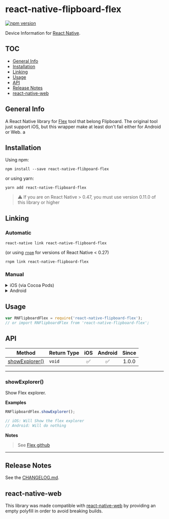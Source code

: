 # react-native-flipboard-flex

[![npm version](https://badge.fury.io/js/react-native-flipboard-flex.svg)](http://badge.fury.io/js/react-native-flipboard-flex)

Device Information for [React Native](https://github.com/facebook/react-native).

## TOC

* [General Info](#general-info)
* [Installation](#installation)
* [Linking](#linking)
* [Usage](#usage)
* [API](#api)
* [Release Notes](#release-notes)
* [react-native-web](#react-native-web)

## General Info

A React Native library for [Flex](https://github.com/Flipboard/FLEX) tool that belong Flipboard.
The original tool just support iOS, but this wrapper make at least don't fail either for Android or Web.
a
## Installation

Using npm:

```shell
npm install --save react-native-flibpoard-flex
```

or using yarn:

```shell
yarn add react-native-flipboard-flex
```

> ⚠️ If you are on React Native > 0.47, you must use version 0.11.0 of this library or higher

## Linking

### Automatic

```shell
react-native link react-native-flipboard-flex
```

(or using [`rnpm`](https://github.com/rnpm/rnpm) for versions of React Native < 0.27)

```shell
rnpm link react-native-flipboard-flex
```

### Manual

<details>
    <summary>iOS (via Cocoa Pods)</summary>

Add the following line to your build targets in your `Podfile`

`pod 'RNDeviceInfo', :path => '{node_modules_path}/react-native-flipboard-flex'`

Where `{node_modules_path}` is the path where you have the `node_modules`, ussually one level up.

Then run `pod install`

</details>

<details>
    <summary>Android</summary>

* **_optional_** in `android/build.gradle`:

```gradle
...
  ext {
    // dependency versions
    googlePlayServicesVersion = "<Your play services version>" // default: "+"
    compileSdkVersion = "<Your compile SDK version>" // default: 23
    buildToolsVersion = "<Your build tools version>" // default: "25.0.2"
    targetSdkVersion = "<Your target SDK version>" // default: 22
  }
...
```

* in `android/app/build.gradle`:

```diff
dependencies {
    ...
    compile "com.facebook.react:react-native:+"  // From node_modules
+   compile project(':react-native-flipboard-flex')
}
```

* in `android/settings.gradle`:

```diff
...
include ':app'
+ include ':react-native-flipboard-flex'
+ project(':react-native-flipboard-flex').projectDir = new File(rootProject.projectDir, '{node_modules_path}/react-native-flipboard-flex/android')
```

Where `{node_modules_path}` is the path where you have the `node_modules`, ussually one level up.


#### With React Native 0.29+

* in `MainApplication.java`:

```diff
+ import com.learnium.RNDeviceInfo.RNDeviceInfo;

  public class MainApplication extends Application implements ReactApplication {
    //......

    @Override
    protected List<ReactPackage> getPackages() {
      return Arrays.<ReactPackage>asList(
+         new RNFlipboardFlexPackage(),
          new MainReactPackage()
      );
    }

    ......
  }
```

#### With older versions of React Native:

* in `MainActivity.java`:

```diff
+ import com.learnium.RNDeviceInfo.RNDeviceInfo;

  public class MainActivity extends ReactActivity {
    ......

    @Override
    protected List<ReactPackage> getPackages() {
      return Arrays.<ReactPackage>asList(
+       new RNFlipboardFlexPackage(),
        new MainReactPackage()
      );
    }
  }
```


</details>

## Usage

```js
var RNFlipboardFlex = require('react-native-flipboard-flex');
// or import RNFlipboardFlex from 'react-native-flipboard-flex';
```

## API

| Method                                            | Return Type         |  iOS | Android | Since  |
| ------------------------------------------------- | ------------------- | :--: | :-----: | :-----: |
| [showExplorer()](#showExplorer)                     | `void`              |  ✅  |   ✅    | 1.0.0 |

---

### showExplorer()

Show Flex explorer.

**Examples**

```js
RNFlipboardFlex.showExplorer();

// iOS: Will Show the flex explorer
// Android: Will do nothing
```

**Notes**

> See [Flex github](https://github.com/Flipboard/FLEX)

---


## Release Notes

See the [CHANGELOG.md](https://github.com/fjtrujy/react-native-flipboard-flex/blob/master/CHANGELOG.md).

## react-native-web

This library was made compatible with [react-native-web](https://github.com/necolas/react-native-web) by providing an empty polyfill in order to avoid breaking builds.